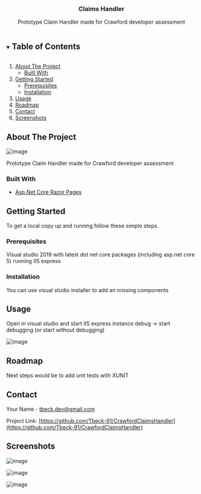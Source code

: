 



<!-- PROJECT SHIELDS -->
<!--
*** I'm using markdown "reference style" links for readability.
*** Reference links are enclosed in brackets [ ] instead of parentheses ( ).
*** See the bottom of this document for the declaration of the reference variables
*** for contributors-url, forks-url, etc. This is an optional, concise syntax you may use.
*** https://www.markdownguide.org/basic-syntax/#reference-style-links
-->



<!-- PROJECT LOGO -->
<br />
<p align="center">
  <h3 align="center">Claims Handler</h3>

  <p align="center">
    Prototype Claim Handler made for Crawford developer assessment
    <br />
  </p>
</p>



<!-- TABLE OF CONTENTS -->
<details open="open">
  <summary><h2 style="display: inline-block">Table of Contents</h2></summary>
  <ol>
    <li>
      <a href="#about-the-project">About The Project</a>
      <ul>
        <li><a href="#built-with">Built With</a></li>
      </ul>
    </li>
    <li>
      <a href="#getting-started">Getting Started</a>
      <ul>
        <li><a href="#prerequisites">Prerequisites</a></li>
        <li><a href="#installation">Installation</a></li>
      </ul>
    </li>
    <li><a href="#usage">Usage</a></li>
    <li><a href="#roadmap">Roadmap</a></li> 
    <li><a href="#contact">Contact</a></li>
    <li><a href="#screenshots">Screenshots</a></li>

  </ol>
</details>



<!-- ABOUT THE PROJECT -->
## About The Project
![image](https://user-images.githubusercontent.com/32859111/129208230-52f86784-89b7-4868-8876-945b3bf7d21e.png)

Prototype Claim Handler made for Crawford developer assessment

### Built With
* [Asp.Net Core Razor Pages](https://docs.microsoft.com/en-us/aspnet/core/razor-pages/?view=aspnetcore-5.0&tabs=visual-studio)


<!-- GETTING STARTED -->
## Getting Started

To get a local copy up and running follow these simple steps.

### Prerequisites

Visual studio 2019 with latest dot net core packages (including asp.net core 5)
running IIS express

### Installation
You can use visual studio installer to add an missing components


<!-- USAGE EXAMPLES -->
## Usage

Open in visual studio and start IIS express instance
debug -> start debugging (or start without debugging)

![image](https://user-images.githubusercontent.com/32859111/129210777-e0d9d98c-130f-4286-967c-3c2a9b8b50ed.png)

<!-- ROADMAP -->
## Roadmap

Next steps would be to add unit tests with XUNIT


<!-- CONTACT -->
## Contact

Your Name - tbeck.dev@gmail.com

Project Link: [https://github.com/Tbeck-91/CrawfordClaimsHandler](https://github.com/Tbeck-91/CrawfordClaimsHandler)

## Screenshots

![image](https://user-images.githubusercontent.com/32859111/129210869-3145e887-e79a-413b-9fdf-d88887c6e4af.png)

![image](https://user-images.githubusercontent.com/32859111/129210929-b667d407-6513-43c8-8d6d-67e3fd7e673b.png)

![image](https://user-images.githubusercontent.com/32859111/129210955-e716474e-52d6-4035-aca0-04363b59973d.png)




<!-- MARKDOWN LINKS & IMAGES -->
<!-- https://www.markdownguide.org/basic-syntax/#reference-style-links -->
[contributors-shield]: https://img.shields.io/github/contributors/Tbeck-91/repo.svg?style=for-the-badge
[contributors-url]: https://github.com/Tbeck-91/CrawfordClaimsHandler/graphs/contributors
[forks-shield]: https://img.shields.io/github/forks/Tbeck-91/repo.svg?style=for-the-badge
[forks-url]: https://github.com/Tbeck-91/CrawfordClaimsHandler/network/members
[stars-shield]: https://img.shields.io/github/stars/Tbeck-91/repo.svg?style=for-the-badge
[stars-url]: https://github.com/Tbeck-91/CrawfordClaimsHandler/stargazers
[issues-shield]: https://img.shields.io/github/issues/Tbeck-91/repo.svg?style=for-the-badge
[issues-url]: https://github.com/Tbeck-91/CrawfordClaimsHandler/issues
[license-shield]: https://img.shields.io/github/license/Tbeck-91/repo.svg?style=for-the-badge
[license-url]: https://github.com/Tbeck-91/CrawfordClaimsHandler/blob/master/LICENSE.txt
[linkedin-shield]: https://img.shields.io/badge/-LinkedIn-black.svg?style=for-the-badge&logo=linkedin&colorB=555
[linkedin-url]: https://linkedin.com/in/Tbeck-91

